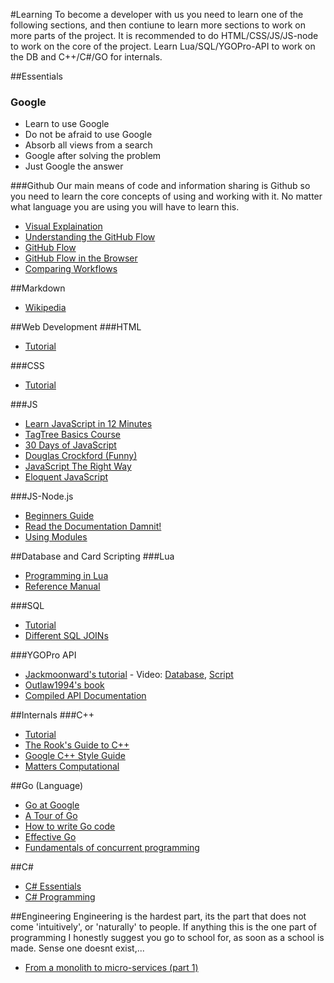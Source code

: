 #Learning
To become a developer with us you need to learn one of the following sections, and then contiune to learn more sections to work on more parts of the project. It is recommended to do HTML/CSS/JS/JS-node to work on the core of the project. Learn Lua/SQL/YGOPro-API to work on the DB and C++/C#/GO for internals.

##Essentials
### Google
* Learn to use Google
* Do not be afraid to use Google
* Absorb all views from a search
* Google after solving the problem
* Just Google the answer

###Github
Our main means of code and information sharing is Github so you need to learn the core concepts of using and working with it. No matter what language you are using you will have to learn this.
* [Visual Explaination](https://www.youtube.com/watch?v=u12zHGRfiKU)
* [Understanding the GitHub Flow](https://guides.github.com/introduction/flow/index.html)
* [GitHub Flow](http://scottchacon.com/2011/08/31/github-flow.html)
* [GitHub Flow in the Browser](https://help.github.com/articles/github-flow-in-the-browser/)
* [Comparing Workflows](https://www.atlassian.com/git/tutorials/comparing-workflows/centralized-workflow)

##Markdown
* [Wikipedia](http://en.wikipedia.org/wiki/Markdown)

##Web Development
###HTML
* [Tutorial](http://www.w3schools.com/html/html_intro.asp)

###CSS
* [Tutorial](http://www.w3schools.com/css/css_intro.asp)

###JS
* [Learn JavaScript in 12 Minutes](https://www.youtube.com/watch?v=Ukg_U3CnJWI)
* [TagTree Basics Course](http://tagtree.tv/courses/beginner-javascript-part-1/)
* [30 Days of JavaScript](http://www.careerist.org/30-concepts-of-javascript-part-1/)
* [Douglas Crockford (Funny)](http://www.jblotus.com/2013/01/05/my-programming-heroes-douglas-crockford/)
* [JavaScript The Right Way](http://jstherightway.org/)
* [Eloquent JavaScript](http://eloquentjavascript.net/)

###JS-Node.js
* [Beginners Guide](http://www.nodebeginner.org/)
* [Read the Documentation Damnit!](http://nodejs.org/api/)
* [Using Modules](http://nodepatternsbooks.com/books/module-patterns.html)

##Database and Card Scripting
###Lua
* [Programming in Lua](http://www.lua.org/pil/contents.html)
* [Reference Manual](http://www.lua.org/manual/5.3/manual.html)

###SQL
* [Tutorial](http://www.w3schools.com/sql/sql_intro.asp)
* [Different SQL JOINs](http://stackoverflow.com/questions/38549/difference-between-inner-and-outer-joins)

###YGOPro API
* [Jackmoonward's tutorial](http://www.ygopro.co/Forum/tabid/95/g/posts/t/120/Adding-cards-to-YGOPro--Tutorial----Scripting-video-Added#post381) - Video: [Database](https://www.youtube.com/watch?v=XePYKHv4g1o), [Script](https://www.youtube.com/watch?v=V_6qse-hSOg)
* [Outlaw1994's book](http://www.mediafire.com/download/ue8seiulh20r71a/book.pdf)
* [Compiled API Documentation](https://github.com/SalvationDevelopment/Ygopro-Card-Creation)

##Internals
###C++
* [Tutorial](http://www.cplusplus.com/doc/tutorial/)
* [The Rook's Guide to C++](https://github.com/jeremyhansen/rooksguide-cplusplus/releases)
* [Google C++ Style Guide](http://google-styleguide.googlecode.com/svn/trunk/cppguide.html)
* [Matters Computational](http://www.jjj.de/fxt/#fxtbook)

##Go (Language)
* [Go at Google](https://talks.golang.org/2012/splash.article)
* [A Tour of Go](http://tour.golang.org/)
* [How to write Go code](http://golang.org/doc/code.html)
* [Effective Go](http://golang.org/doc/effective_go.html)
* [Fundamentals of concurrent programming](http://www.nada.kth.se/~snilsson/concurrency/)

##C#
* [C# Essentials](http://www.techotopia.com/index.php/C_Sharp_Essentials)
* [C# Programming](http://en.wikibooks.org/wiki/C_Sharp_Programming)


##Engineering
Engineering is the hardest part, its the part that does not come 'intuitively', or 'naturally' to people. If anything this is the one part of programming I honestly suggest you go to school for, as soon as a school is made. Sense one doesnt exist,...
* [From a monolith to micro-services (part 1)](https://medium.com/@urbanmassage/from-a-monolith-to-micro-services-part-1-9e2c4a18c41e)
